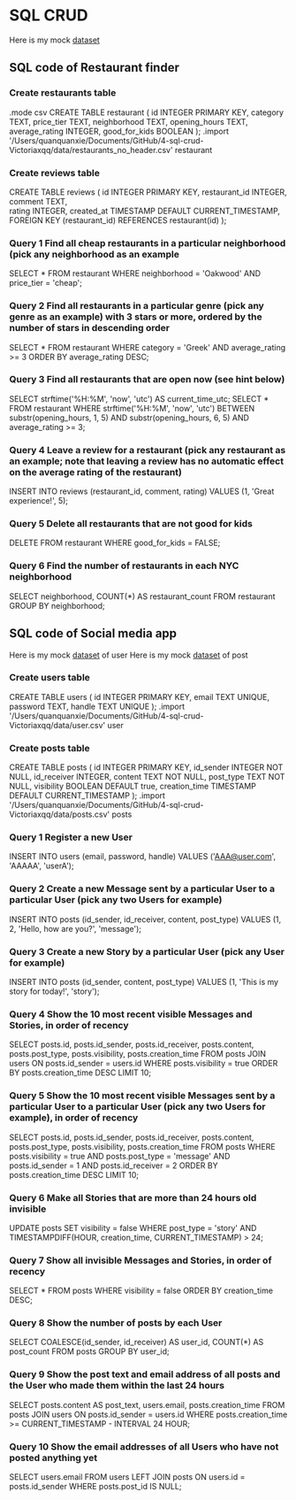 # SQL CRUD

Here is my mock [dataset](https://github.com/dbdesign-students-spring2024/4-sql-crud-Victoriaxqq/blob/505a7b22c0b1ead9f2264ee719fc19b05ce28c5c/data/restaurants.csv)

## SQL code of Restaurant finder
### Create restaurants table
.mode csv
CREATE TABLE restaurant (
    id INTEGER PRIMARY KEY,
    category TEXT,
    price_tier TEXT,
    neighborhood TEXT,
    opening_hours TEXT,
    average_rating INTEGER,
    good_for_kids BOOLEAN
);
.import '/Users/quanquanxie/Documents/GitHub/4-sql-crud-Victoriaxqq/data/restaurants_no_header.csv' restaurant
### Create reviews table
CREATE TABLE reviews (
    id INTEGER PRIMARY KEY,
    restaurant_id INTEGER,
    comment TEXT,  
    rating INTEGER,
    created_at TIMESTAMP DEFAULT CURRENT_TIMESTAMP,
    FOREIGN KEY (restaurant_id) REFERENCES restaurant(id)
); 
### Query 1 Find all cheap restaurants in a particular neighborhood (pick any neighborhood as an example
SELECT *
FROM restaurant
WHERE neighborhood = 'Oakwood' AND price_tier = 'cheap';
### Query 2 Find all restaurants in a particular genre (pick any genre as an example) with 3 stars or more, ordered by the number of stars in descending order
SELECT *
FROM restaurant
WHERE category = 'Greek' AND average_rating >= 3
ORDER BY average_rating DESC;
### Query 3 Find all restaurants that are open now (see hint below)
SELECT strftime('%H:%M', 'now', 'utc') AS current_time_utc;
SELECT *
FROM restaurant
WHERE strftime('%H:%M', 'now', 'utc') BETWEEN substr(opening_hours, 1, 5) AND substr(opening_hours, 6, 5)
  AND average_rating >= 3;
### Query 4 Leave a review for a restaurant (pick any restaurant as an example; note that leaving a review has no automatic effect on the average rating of the restaurant)
INSERT INTO reviews (restaurant_id, comment, rating)
VALUES (1, 'Great experience!', 5);
### Query 5 Delete all restaurants that are not good for kids
DELETE FROM restaurant
WHERE good_for_kids = FALSE;
### Query 6 Find the number of restaurants in each NYC neighborhood
SELECT neighborhood, COUNT(*) AS restaurant_count
FROM restaurant
GROUP BY neighborhood;

## SQL code of Social media app

Here is my mock [dataset](https://github.com/dbdesign-students-spring2024/4-sql-crud-Victoriaxqq/blob/505a7b22c0b1ead9f2264ee719fc19b05ce28c5c/data/user.csv) of user
Here is my mock [dataset](https://github.com/dbdesign-students-spring2024/4-sql-crud-Victoriaxqq/blob/8701877c713caac4149336f3b003fe261b0bd751/data/posts.csv) of post

### Create users table
CREATE TABLE users (
    id INTEGER PRIMARY KEY,
    email TEXT UNIQUE,
    password TEXT,
    handle TEXT UNIQUE
);
.import '/Users/quanquanxie/Documents/GitHub/4-sql-crud-Victoriaxqq/data/user.csv' user

### Create posts table
CREATE TABLE posts (
    id INTEGER PRIMARY KEY,
    id_sender INTEGER NOT NULL,
    id_receiver INTEGER,
    content TEXT NOT NULL,
    post_type TEXT NOT NULL, 
    visibility BOOLEAN DEFAULT true,
    creation_time TIMESTAMP DEFAULT CURRENT_TIMESTAMP
);
.import '/Users/quanquanxie/Documents/GitHub/4-sql-crud-Victoriaxqq/data/posts.csv' posts

### Query 1 Register a new User
INSERT INTO users (email, password, handle)
VALUES ('AAA@user.com', 'AAAAA', 'userA'); 

### Query 2 Create a new Message sent by a particular User to a particular User (pick any two Users for example)
INSERT INTO posts (id_sender, id_receiver, content, post_type)
VALUES (1, 2, 'Hello, how are you?', 'message');

### Query 3 Create a new Story by a particular User (pick any User for example)
INSERT INTO posts (id_sender, content, post_type)
VALUES (1, 'This is my story for today!', 'story');

### Query 4 Show the 10 most recent visible Messages and Stories, in order of recency 
SELECT posts.id, posts.id_sender, posts.id_receiver, posts.content, posts.post_type, posts.visibility, posts.creation_time
FROM posts
JOIN users ON posts.id_sender = users.id
WHERE posts.visibility = true
ORDER BY posts.creation_time DESC
LIMIT 10;

### Query 5 Show the 10 most recent visible Messages sent by a particular User to a particular User (pick any two Users for example), in order of recency
SELECT posts.id, posts.id_sender, posts.id_receiver, posts.content, posts.post_type, posts.visibility, posts.creation_time
FROM posts
WHERE posts.visibility = true
  AND posts.post_type = 'message'
  AND posts.id_sender = 1
  AND posts.id_receiver = 2
ORDER BY posts.creation_time DESC
LIMIT 10;

### Query 6 Make all Stories that are more than 24 hours old invisible
UPDATE posts
SET visibility = false
WHERE post_type = 'story'
  AND TIMESTAMPDIFF(HOUR, creation_time, CURRENT_TIMESTAMP) > 24;

### Query 7 Show all invisible Messages and Stories, in order of recency
SELECT *
FROM posts
WHERE visibility = false
ORDER BY creation_time DESC;

### Query 8 Show the number of posts by each User
SELECT COALESCE(id_sender, id_receiver) AS user_id, COUNT(*) AS post_count
FROM posts
GROUP BY user_id;

### Query 9 Show the post text and email address of all posts and the User who made them within the last 24 hours
SELECT posts.content AS post_text, users.email, posts.creation_time
FROM posts
JOIN users ON posts.id_sender = users.id
WHERE posts.creation_time >= CURRENT_TIMESTAMP - INTERVAL 24 HOUR;

### Query 10 Show the email addresses of all Users who have not posted anything yet
SELECT users.email
FROM users
LEFT JOIN posts ON users.id = posts.id_sender
WHERE posts.post_id IS NULL;




